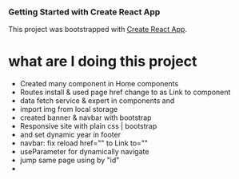 ### Getting Started with Create React App
This project was bootstrapped with [Create React App](https://github.com/facebook/create-react-app).

# what are I doing this project
* Created many component in Home components 
* Routes install & used
page href change to as Link to component 
* data fetch service & expert in components and
* import img from local storage
* created banner & navbar with bootstrap
* Responsive site with plain css | bootstrap
* and set dynamic year in footer
* navbar: fix reload href="" to Link to=""
* useParameter for dynamically navigate 
* jump same page using by "id"
* 
